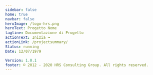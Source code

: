 ```yaml
---
sidebar: false
home: true
navbar: false
heroImage: /logo-hrs.png
heroText: Progetto Nome
tagline: Documentazione di Progetto
actionText: Inizia →
actionLink: /projectsummary/
Status: running
Date: 12/07/1979

Version: 1.0.1
footer: © 2012 - 2020 HRS Consulting Group. All rights reserved. 
---
```




<ProjectStatus></ProjectStatus>